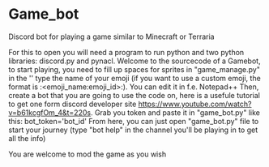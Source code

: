 # Game_bot
Discord bot for playing a game similar to Minecraft or Terraria

For this to open you will need a program to run python and two python libraries: discord.py and pynacl.
Welcome to the sourcecode of a Gamebot, to start playing, you need to fill up spaces for sprites in "game_manage.py" in the '' type the name of your emoji (if you want to use a custom emoji, the format is :<emoji_name:emoji_id>:). You can edit it in f.e. Notepad++ 
Then, create a bot that you are going to use the code on, here is a usefule tutorial to get one form discord developer site https://www.youtube.com/watch?v=b61kcgfOm_4&t=220s. Grab you token and paste it in "game_bot.py" like this: bot_token='bot_id'
From here, you can just open "game_bot.py" file to start your journey (type "bot help" in the channel you'll be playing in to get all the info)

You are welcome to mod the game as you wish
